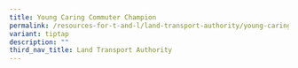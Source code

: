 ```yaml
---
title: Young Caring Commuter Champion
permalink: /resources-for-t-and-l/land-transport-authority/young-caring-commuter-champion/
variant: tiptap
description: ""
third_nav_title: Land Transport Authority
---
```

